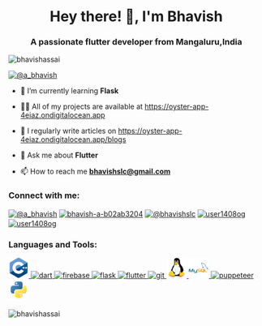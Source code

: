 <h1 align="center">Hey there! 👋, I'm Bhavish</h1>
<h3 align="center">A passionate flutter developer from Mangaluru,India</h3>

<p align="left"> <img src="https://komarev.com/ghpvc/?username=bhavishassai&label=Profile%20views&color=0e75b6&style=flat" alt="bhavishassai" /> </p>

<p align="left"> <a href="https://twitter.com/@a_bhavish" target="blank"><img src="https://img.shields.io/twitter/follow/a_bhavish?logo=twitter&style=for-the-badge" alt="@a_bhavish" /></a> </p>

- 🌱 I’m currently learning **Flask**

- 👨‍💻 All of my projects are available at https://oyster-app-4eiaz.ondigitalocean.app

- 📝 I regularly write articles on https://oyster-app-4eiaz.ondigitalocean.app/blogs

- 💬 Ask me about **Flutter**

- 📫 How to reach me **bhavishslc@gmail.com**

<h3 align="left">Connect with me:</h3>
<p align="left">
<a href="https://twitter.com/@a_bhavish" target="blank"><img align="center" src="https://raw.githubusercontent.com/rahuldkjain/github-profile-readme-generator/master/src/images/icons/Social/twitter.svg" alt="@a_bhavish" height="30" width="40" /></a>
<a href="https://linkedin.com/in/bhavish-a-b02ab3204" target="blank"><img align="center" src="https://raw.githubusercontent.com/rahuldkjain/github-profile-readme-generator/master/src/images/icons/Social/linked-in-alt.svg" alt="bhavish-a-b02ab3204" height="30" width="40" /></a>
<a href="https://medium.com/@bhavishslc" target="blank"><img align="center" src="https://raw.githubusercontent.com/rahuldkjain/github-profile-readme-generator/master/src/images/icons/Social/medium.svg" alt="@bhavishslc" height="30" width="40" /></a>
<a href="https://www.hackerrank.com/user1408og" target="blank"><img align="center" src="https://raw.githubusercontent.com/rahuldkjain/github-profile-readme-generator/master/src/images/icons/Social/hackerrank.svg" alt="user1408og" height="30" width="40" /></a>
<a href="https://www.leetcode.com/user1408og" target="blank"><img align="center" src="https://raw.githubusercontent.com/rahuldkjain/github-profile-readme-generator/master/src/images/icons/Social/leet-code.svg" alt="user1408og" height="30" width="40" /></a>
</p>

<h3 align="left">Languages and Tools:</h3>
<p align="left"> <a href="https://www.w3schools.com/cpp/" target="_blank" rel="noreferrer"> <img src="https://raw.githubusercontent.com/devicons/devicon/master/icons/cplusplus/cplusplus-original.svg" alt="cplusplus" width="40" height="40"/> </a> <a href="https://dart.dev" target="_blank" rel="noreferrer"> <img src="https://www.vectorlogo.zone/logos/dartlang/dartlang-icon.svg" alt="dart" width="40" height="40"/> </a> <a href="https://firebase.google.com/" target="_blank" rel="noreferrer"> <img src="https://www.vectorlogo.zone/logos/firebase/firebase-icon.svg" alt="firebase" width="40" height="40"/> </a> <a href="https://flask.palletsprojects.com/" target="_blank" rel="noreferrer"> <img src="https://www.vectorlogo.zone/logos/pocoo_flask/pocoo_flask-icon.svg" alt="flask" width="40" height="40"/> </a> <a href="https://flutter.dev" target="_blank" rel="noreferrer"> <img src="https://www.vectorlogo.zone/logos/flutterio/flutterio-icon.svg" alt="flutter" width="40" height="40"/> </a> <a href="https://git-scm.com/" target="_blank" rel="noreferrer"> <img src="https://www.vectorlogo.zone/logos/git-scm/git-scm-icon.svg" alt="git" width="40" height="40"/> </a> <a href="https://www.linux.org/" target="_blank" rel="noreferrer"> <img src="https://raw.githubusercontent.com/devicons/devicon/master/icons/linux/linux-original.svg" alt="linux" width="40" height="40"/> </a> <a href="https://www.mysql.com/" target="_blank" rel="noreferrer"> <img src="https://raw.githubusercontent.com/devicons/devicon/master/icons/mysql/mysql-original-wordmark.svg" alt="mysql" width="40" height="40"/> </a> <a href="https://github.com/puppeteer/puppeteer" target="_blank" rel="noreferrer"> <img src="https://www.vectorlogo.zone/logos/pptrdev/pptrdev-official.svg" alt="puppeteer" width="40" height="40"/> </a> <a href="https://www.python.org" target="_blank" rel="noreferrer"> <img src="https://raw.githubusercontent.com/devicons/devicon/master/icons/python/python-original.svg" alt="python" width="40" height="40"/> </a> </p>

<p><img align="center" src="https://github-readme-stats.vercel.app/api/top-langs?username=bhavishassai&show_icons=true&locale=en&layout=compact" alt="bhavishassai" /></p>
